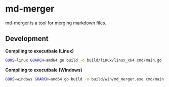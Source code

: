 # md-merger

md-merger is a tool for merging markdown files.


## Development

**Compiling to executbale (Linux)**
```bash
GOOS=linux GOARCH=amd64 go build -o build/linux/linux_x64 cmd/main.go
```

**Compiling to executbale (Windows)**
```bash
GOOS=windows GOARCH=amd64 go build -o build/win/md_merger.exe cmd/main.go
```